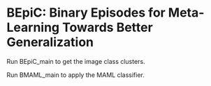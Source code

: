 # BEpiC: Binary Episodes for Meta-Learning Towards Better Generalization

Run BEpiC_main to get the image class clusters.

Run BMAML_main to apply the MAML classifier.
